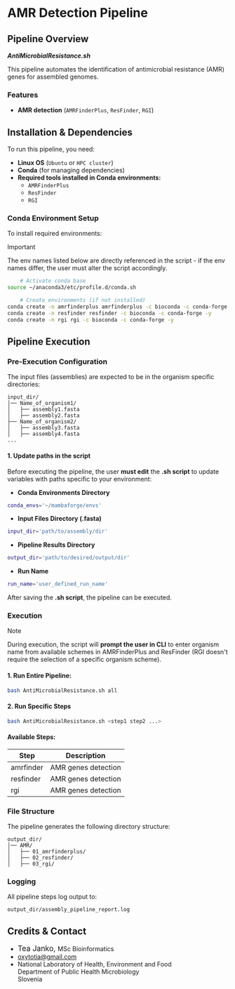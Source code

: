 # **AMR Detection Pipeline**

## **Pipeline Overview**

***AntiMicrobialResistance.sh***

This pipeline automates the identification of antimicrobial resistance (AMR) genes for assembled genomes.

### **Features**

- **AMR detection**  (`AMRFinderPlus`, `ResFinder`, `RGI`)

## **Installation & Dependencies**

To run this pipeline, you need:
- **Linux OS** (`Ubuntu` or `HPC cluster`)
- **Conda** (for managing dependencies)
- **Required tools installed in Conda environments:**
  - `AMRFinderPlus`
  - `ResFinder`
  - `RGI`

### **Conda Environment Setup**

To install required environments:

> [!IMPORTANT]  
> The env names listed below are directly referenced in the script - if the env names differ, the user must alter the script accordingly.

```bash
    # Activate conda base
source ~/anaconda3/etc/profile.d/conda.sh

    # Create environments (if not installed)
conda create -n amrfinderplus amrfinderplus -c bioconda -c conda-forge -y
conda create -n resfinder resfinder -c bioconda -c conda-forge -y
conda create -n rgi rgi -c bioconda -c conda-forge -y
```


## **Pipeline Execution**

### Pre-Execution Configuration

The input files (assemblies) are expected to be in the organism specific directories:
```
input_dir/
│── Name_of_organism1/
│   ├── assembly1.fasta
│   ├── assembly2.fasta  
├── Name_of_organism2/
│   ├── assembly3.fasta
│   ├── assembly4.fasta
...
```

#### 1. Update paths in the script
Before executing the pipeline, the user **must edit** the **.sh script** to update variables with paths specific to your environment:

- **Conda Environments Directory**
```bash
conda_envs='~/mambaforge/envs'
```

- **Input Files Directory (.fasta)**
```bash
input_dir='path/to/assembly/dir'
```

- **Pipeline Results Directory**
```bash
output_dir='path/to/desired/output/dir'
```

- **Run Name**
```bash
run_name='user_defined_run_name'
```

After saving the **.sh script**, the pipeline can be executed.

### Execution

> [!NOTE]  
> During execution, the script will **prompt the user in CLI** to enter organism name from available schemes in AMRFinderPlus and ResFinder (RGI doesn't require the selection of a specific organism scheme).  

#### 1. Run Entire Pipeline:
```bash
bash AntiMicrobialResistance.sh all
```
#### 2. Run Specific Steps
```bash
bash AntiMicrobialResistance.sh <step1 step2 ...>
```

#### **Available Steps**:

| Step | Description |
|------|-------------|
| amrfinder | AMR genes detection |
| resfinder | AMR genes detection |
| rgi | AMR genes detection|

### File Structure 
The pipeline generates the following directory structure:

```
output_dir/
│── AMR/
│   ├── 01_amrfinderplus/
│   ├── 02_resfinder/
│   ├── 03_rgi/
```

### Logging
All pipeline steps log output to:
```
output_dir/assembly_pipeline_report.log 
```

## Credits & Contact
- <big>Tea Janko, <small>MSc Bioinformatics
- oxytotia@gmail.com
- National Laboratory of Health, Environment and Food\
Department of Public Health Microbiology\
Slovenia  